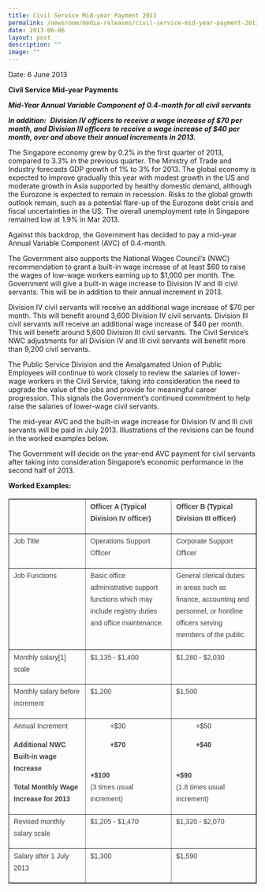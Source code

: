 ```yaml
---
title: Civil Service Mid‑year Payment 2013
permalink: /newsroom/media-releases/civil-service-mid-year-payment-2013/
date: 2013-06-06
layout: post
description: ""
image: ""
---
```

Date: 6 June 2013

**Civil Service Mid-year Payments**&nbsp;

**_Mid-Year Annual Variable Component of 0.4-month for all civil servants_**

**_In addition:_**&nbsp;
**_Division IV officers to receive a wage increase of $70 per month, and Division III officers to receive a wage increase of $40 per month, over and above their annual increments in 2013._**

The Singapore economy grew by 0.2% in the first quarter of 2013, compared to 3.3% in the previous quarter. The Ministry of Trade and Industry forecasts GDP growth of 1% to 3% for 2013. The global economy is expected to improve gradually this year with modest growth in the US and moderate growth in Asia supported by healthy domestic demand, although the Eurozone is expected to remain in recession. Risks to the global growth outlook remain, such as a potential flare-up of the Eurozone debt crisis and fiscal uncertainties in the US. The overall unemployment rate in Singapore remained low at 1.9% in Mar 2013.  
  
Against this backdrop, the Government has decided to pay a mid-year Annual Variable Component (AVC) of 0.4-month.  
  
The Government also supports the National Wages Council’s (NWC) recommendation to grant a built-in wage increase of at least $60 to raise the wages of low-wage workers earning up to $1,000 per month. The Government will give a built-in wage increase to Division IV and III civil servants. This will be in addition to their annual increment in 2013.  
  
Division IV civil servants will receive an additional wage increase of $70 per month. This will benefit around 3,600 Division IV civil servants. Division III civil servants will receive an additional wage increase of $40 per month. This will benefit around 5,600 Division III civil servants. The Civil Service’s NWC adjustments for all Division IV and III civil servants will benefit more than 9,200 civil servants.  
  
The Public Service Division and the Amalgamated Union of Public Employees will continue to work closely to review the salaries of lower-wage workers in the Civil Service, taking into consideration the need to upgrade the value of the jobs and provide for meaningful career progression. This signals the Government’s continued commitment to help raise the salaries of lower-wage civil servants.&nbsp;&nbsp;  
  
The mid-year AVC and the built-in wage increase for Division IV and III civil servants will be paid in July 2013. Illustrations of the revisions can be found in the worked examples below.  
  
The Government will decide on the year-end AVC payment for civil servants after taking into consideration Singapore’s economic performance in the second half of 2013.  
  
  

**Worked Examples:**

<table border="1'" style="font-style: normal; font-variant-caps: normal; font-weight: 400; letter-spacing: normal; orphans: auto; text-align: start; text-transform: none; white-space: normal; widows: auto; word-spacing: 0px; -webkit-text-size-adjust: auto; -webkit-text-stroke-width: 0px; text-decoration: none; box-sizing: border-box; vertical-align: top; caret-color: rgb(63, 63, 63); color: rgb(63, 63, 63); font-family: &quot;DM Sans&quot;, sans-serif; font-size: 18px;"><tbody style="box-sizing: border-box; vertical-align: top;"><tr style="box-sizing: border-box; vertical-align: top;"><td style="box-sizing: border-box; vertical-align: top;">&nbsp;</td><td valign="top" style="box-sizing: border-box; vertical-align: top; width: 215px;"><p style="box-sizing: border-box; vertical-align: top; margin-top: 0px; font-size: 0.875rem; line-height: 1.71429em; margin-bottom: 1em;"><strong style="box-sizing: border-box; vertical-align: top;">Officer A (Typical Division IV officer)</strong></p></td><td valign="top" style="box-sizing: border-box; vertical-align: top; width: 220px;"><p style="box-sizing: border-box; vertical-align: top; margin-top: 0px; font-size: 0.875rem; line-height: 1.71429em; margin-bottom: 1em;"><strong style="box-sizing: border-box; vertical-align: top;">Officer B (Typical Division III officer)</strong></p></td></tr><tr style="box-sizing: border-box; vertical-align: top;"><td valign="top" style="box-sizing: border-box; vertical-align: top; width: 196px;"><p style="box-sizing: border-box; vertical-align: top; margin-top: 0px; font-size: 0.875rem; line-height: 1.71429em; margin-bottom: 1em;">Job Title</p></td><td valign="top" style="box-sizing: border-box; vertical-align: top; width: 215px;"><p style="box-sizing: border-box; vertical-align: top; margin-top: 0px; font-size: 0.875rem; line-height: 1.71429em; margin-bottom: 1em;">Operations Support Officer</p></td><td valign="top" style="box-sizing: border-box; vertical-align: top; width: 220px;"><p style="box-sizing: border-box; vertical-align: top; margin-top: 0px; font-size: 0.875rem; line-height: 1.71429em; margin-bottom: 1em;">Corporate Support Officer</p></td></tr><tr style="box-sizing: border-box; vertical-align: top;"><td valign="top" style="box-sizing: border-box; vertical-align: top; width: 196px;"><p style="box-sizing: border-box; vertical-align: top; margin-top: 0px; font-size: 0.875rem; line-height: 1.71429em; margin-bottom: 1em;">Job Functions</p></td><td valign="top" style="box-sizing: border-box; vertical-align: top; width: 215px;"><p style="box-sizing: border-box; vertical-align: top; margin-top: 0px; font-size: 0.875rem; line-height: 1.71429em; margin-bottom: 1em;">Basic office administrative support functions which may include registry duties and office maintenance.</p></td><td valign="top" style="box-sizing: border-box; vertical-align: top; width: 220px;"><p style="box-sizing: border-box; vertical-align: top; margin-top: 0px; font-size: 0.875rem; line-height: 1.71429em; margin-bottom: 1em;">General clerical duties in areas such as finance, accounting and personnel, or frontline officers serving members of the public.</p></td></tr><tr style="box-sizing: border-box; vertical-align: top;"><td valign="top" style="box-sizing: border-box; vertical-align: top; width: 196px;"><p style="box-sizing: border-box; vertical-align: top; margin-top: 0px; font-size: 0.875rem; line-height: 1.71429em; margin-bottom: 1em;">Monthly salary<a name="_ftnref1" style="box-sizing: border-box; vertical-align: top; color: rgb(57, 107, 176); text-decoration: underline; transition: opacity 0.2s cubic-bezier(0.215, 0.61, 0.355, 1) 0s, color 0.2s cubic-bezier(0.215, 0.61, 0.355, 1) 0s;"></a>[1] scale</p></td><td valign="top" style="box-sizing: border-box; vertical-align: top; width: 215px;"><p style="box-sizing: border-box; vertical-align: top; margin-top: 0px; font-size: 0.875rem; line-height: 1.71429em; margin-bottom: 1em;">$1,135 - $1,400</p></td><td valign="top" style="box-sizing: border-box; vertical-align: top; width: 220px;"><p style="box-sizing: border-box; vertical-align: top; margin-top: 0px; font-size: 0.875rem; line-height: 1.71429em; margin-bottom: 1em;">$1,280 - $2,030</p></td></tr><tr style="box-sizing: border-box; vertical-align: top;"><td valign="top" style="box-sizing: border-box; vertical-align: top; width: 196px;"><p style="box-sizing: border-box; vertical-align: top; margin-top: 0px; font-size: 0.875rem; line-height: 1.71429em; margin-bottom: 1em;">Monthly salary before increment</p></td><td valign="top" style="box-sizing: border-box; vertical-align: top; width: 215px;"><p style="box-sizing: border-box; vertical-align: top; margin-top: 0px; font-size: 0.875rem; line-height: 1.71429em; margin-bottom: 1em;">$1,200</p></td><td valign="top" style="box-sizing: border-box; vertical-align: top; width: 220px;"><p style="box-sizing: border-box; vertical-align: top; margin-top: 0px; font-size: 0.875rem; line-height: 1.71429em; margin-bottom: 1em;">$1,500</p></td></tr><tr style="box-sizing: border-box; vertical-align: top;"><td valign="top" style="box-sizing: border-box; vertical-align: top; width: 196px;"><p style="box-sizing: border-box; vertical-align: top; margin-top: 0px; font-size: 0.875rem; line-height: 1.71429em; margin-bottom: 1em;">Annual Increment</p><p style="box-sizing: border-box; vertical-align: top; margin-top: 0px; font-size: 0.875rem; line-height: 1.71429em; margin-bottom: 1em;"><strong style="box-sizing: border-box; vertical-align: top;">Additional NWC Built-in wage Increase<span class="Apple-converted-space">&nbsp;</span></strong></p><p style="box-sizing: border-box; vertical-align: top; margin-top: 0px; font-size: 0.875rem; line-height: 1.71429em; margin-bottom: 1em;"><strong style="box-sizing: border-box; vertical-align: top;">Total Monthly Wage Increase for 2013</strong></p></td><td valign="top" style="box-sizing: border-box; vertical-align: top; width: 215px;"><p style="box-sizing: border-box; vertical-align: top; margin-top: 0px; font-size: 0.875rem; line-height: 1.71429em; margin-bottom: 1em; margin-left: 40px;">+$30</p><p style="box-sizing: border-box; vertical-align: top; margin-top: 0px; font-size: 0.875rem; line-height: 1.71429em; margin-bottom: 1em; margin-left: 40px;"><strong style="box-sizing: border-box; vertical-align: top;">+$70</strong></p><p style="box-sizing: border-box; vertical-align: top; margin-top: 0px; font-size: 0.875rem; line-height: 1.71429em; margin-bottom: 1em;"><strong style="box-sizing: border-box; vertical-align: top;"><br style="box-sizing: border-box; vertical-align: top;">+$100</strong><br style="box-sizing: border-box; vertical-align: top;">(3 times usual increment)</p></td><td valign="top" style="box-sizing: border-box; vertical-align: top; width: 220px;"><p style="box-sizing: border-box; vertical-align: top; margin-top: 0px; font-size: 0.875rem; line-height: 1.71429em; margin-bottom: 1em; margin-left: 40px;">+$50</p><p style="box-sizing: border-box; vertical-align: top; margin-top: 0px; font-size: 0.875rem; line-height: 1.71429em; margin-bottom: 1em; margin-left: 40px;"><strong style="box-sizing: border-box; vertical-align: top;">+$40</strong></p><p style="box-sizing: border-box; vertical-align: top; margin-top: 0px; font-size: 0.875rem; line-height: 1.71429em; margin-bottom: 1em;"><strong style="box-sizing: border-box; vertical-align: top;"><br style="box-sizing: border-box; vertical-align: top;">+$90</strong><br style="box-sizing: border-box; vertical-align: top;">(1.8 times usual increment)</p></td></tr><tr style="box-sizing: border-box; vertical-align: top;"><td style="box-sizing: border-box; vertical-align: top; width: 196px;"><p style="box-sizing: border-box; vertical-align: top; margin-top: 0px; font-size: 0.875rem; line-height: 1.71429em; margin-bottom: 1em;">Revised monthly salary scale</p></td><td valign="top" style="box-sizing: border-box; vertical-align: top; width: 215px;"><p style="box-sizing: border-box; vertical-align: top; margin-top: 0px; font-size: 0.875rem; line-height: 1.71429em; margin-bottom: 1em;">$1,205 - $1,470</p></td><td valign="top" style="box-sizing: border-box; vertical-align: top; width: 220px;"><p style="box-sizing: border-box; vertical-align: top; margin-top: 0px; font-size: 0.875rem; line-height: 1.71429em; margin-bottom: 1em;">$1,320 - $2,070</p></td></tr><tr style="box-sizing: border-box; vertical-align: top;"><td valign="top" style="box-sizing: border-box; vertical-align: top; width: 196px;"><p style="box-sizing: border-box; vertical-align: top; margin-top: 0px; font-size: 0.875rem; line-height: 1.71429em; margin-bottom: 1em;">Salary after 1 July 2013</p></td><td valign="top" style="box-sizing: border-box; vertical-align: top; width: 215px;"><p style="box-sizing: border-box; vertical-align: top; margin-top: 0px; font-size: 0.875rem; line-height: 1.71429em; margin-bottom: 1em;">$1,300</p></td><td valign="top" style="box-sizing: border-box; vertical-align: top; width: 220px;"><p style="box-sizing: border-box; vertical-align: top; margin-top: 0px; font-size: 0.875rem; line-height: 1.71429em; margin-bottom: 1em;">$1,590</p></td></tr></tbody></table>
